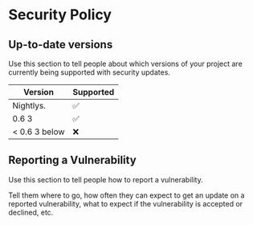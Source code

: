 # Security Policy

## Up-to-date versions

Use this section to tell people about which versions of your project are
currently being supported with security updates.

| Version | Supported          |
| ------- | ------------------ |
|   Nightlys.  | :white_check_mark: |
| 0.6 3  | :white_check_mark: |
| < 0.6 3 below   | :x:                |

## Reporting a Vulnerability

Use this section to tell people how to report a vulnerability.

Tell them where to go, how often they can expect to get an update on a
reported vulnerability, what to expect if the vulnerability is accepted or
declined, etc.

